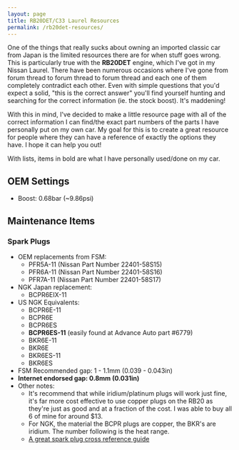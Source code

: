 ```yaml
---
layout: page
title: RB20DET/C33 Laurel Resources
permalink: /rb20det-resources/
---
```


One of the things that really sucks about owning an imported classic car from Japan is the limited resources there are for when stuff goes wrong. This is particularly true with the **RB20DET** engine, which I've got in my Nissan Laurel. There have been numerous occasions where I've gone from forum thread to forum thread to forum thread and each one of them completely contradict each other. Even with simple questions that you'd expect a solid, "this is the correct answer" you'll find yourself hunting and searching for the correct information (ie. the stock boost). It's maddening!

With this in mind, I've decided to make a little resource page with all of the correct information I can find/the exact part numbers of the parts I have personally put on my own car. My goal for this is to create a great resource for people where they can have a reference of exactly the options they have. I hope it can help you out!

With lists, items in bold are what I have personally used/done on my car.

## OEM Settings
- Boost: 0.68bar (~9.86psi)

## Maintenance Items

### Spark Plugs

- OEM replacements from FSM:
  + PFR5A-11 (Nissan Part Number 22401-58S15)
  + PFR6A-11 (Nissan Part Number 22401-58S16)
  + PFR7A-11 (Nissan Part Number 22401-58S17)
- NGK Japan replacement:
  + BCPR6EIX-11
- US NGK Equivalents:
  + BCPR6E-11
  + BCPR6E
  + BCPR6ES
  + **BCPR6ES-11** (easily found at Advance Auto part #6779)
  + BKR6E-11
  + BKR6E
  + BKR6ES-11
  + BKR6ES
- FSM Recommended gap: 1 - 1.1mm (0.039 - 0.043in)
- **Internet endorsed gap: 0.8mm (0.031in)**
- Other notes:
  + It's recommend that while iridium/platinum plugs will work just fine, it's far more cost effective to use copper plugs on the RB20 as they're just as good and at a fraction of the cost. I was able to buy all 6 of mine for around $13.
  + For NGK, the material the BCPR plugs are copper, the BKR's are iridium. The number following is the heat range.
  + [A great spark plug cross reference guide](http://www.sparkplug-crossreference.com/)

